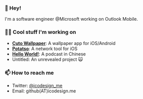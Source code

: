 ### 👋 Hey! 

I'm a software engineer @Microsoft working on Outlook Mobile. 

### 👨‍💻 Cool stuff I'm working on

- **[Cuto Wallpaper](https://cuto.app)**: A wallpaper app for iOS/Android
- **[Potatso](https://download-lite.potatso.com)**: A network tool for iOS
- **[Hello World!](https://icodesign.me)**: A podcast in Chinese
- Untitled: An unrevealed project 🙀

### 📫 How to reach me

- Twitter: [@icodesign_me](https://twitter.com/icodesign_me)
- Email: github(AT)icodesign.me


<!--
**icodesign/icodesign** is a ✨ _special_ ✨ repository because its `README.md` (this file) appears on your GitHub profile.

Here are some ideas to get you started:

- 🔭 I’m currently working on ...
- 🌱 I’m currently learning ...
- 👯 I’m looking to collaborate on ...
- 🤔 I’m looking for help with ...
- 💬 Ask me about ...
- 📫 How to reach me: ...
- 😄 Pronouns: ...
- ⚡ Fun fact: ...
-->
